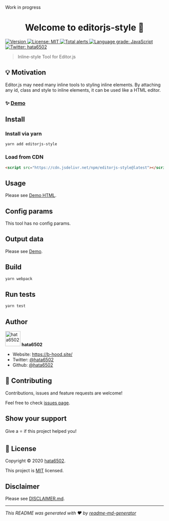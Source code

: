 Work in progress

<h1 align="center">Welcome to editorjs-style 👋</h1>
<p>
  <a href="https://www.npmjs.com/package/editorjs-style" target="_blank">
    <img alt="Version" src="https://img.shields.io/npm/v/editorjs-style.svg">
  </a>
  <a href="#" target="_blank">
    <img alt="License: MIT" src="https://img.shields.io/badge/License-MIT-yellow.svg" />
  </a>
  <a href="https://lgtm.com/projects/g/hata6502/editorjs-style/alerts/">
    <img alt="Total alerts" src="https://img.shields.io/lgtm/alerts/g/hata6502/editorjs-style.svg?logo=lgtm&logoWidth=18"/>
  </a>
  <a href="https://lgtm.com/projects/g/hata6502/editorjs-style/context:javascript">
    <img alt="Language grade: JavaScript" src="https://img.shields.io/lgtm/grade/javascript/g/hata6502/editorjs-style.svg?logo=lgtm&logoWidth=18"/>
  </a>
  <a href="https://twitter.com/hata6502" target="_blank">
    <img alt="Twitter: hata6502" src="https://img.shields.io/twitter/follow/hata6502.svg?style=social" />
  </a>
</p>

> Inline-style Tool for Editor.js

## 💡 Motivation

Editor.js may need many inline tools to styling inline elements.
By attaching any id, class and style to inline elements, it can be used like a HTML editor.

### ✨ [Demo](https://hata6502.github.io/editorjs-style/)

## Install

### Install via yarn

```sh
yarn add editorjs-style
```

### Load from CDN

```html
<script src="https://cdn.jsdelivr.net/npm/editorjs-style@latest"></script>
```

## Usage

Please see [Demo HTML](https://github.com/hata6502/editorjs-style/blob/master/docs/index.html).

## Config params

This tool has no config params.

## Output data

Please see [Demo](https://hata6502.github.io/editorjs-style/).

## Build

```sh
yarn webpack
```

## Run tests

```sh
yarn test
```

## Author

<img alt="hata6502" src="https://avatars.githubusercontent.com/hata6502" width="48" /> **hata6502**

- Website: https://b-hood.site/
- Twitter: [@hata6502](https://twitter.com/hata6502)
- Github: [@hata6502](https://github.com/hata6502)

## 🤝 Contributing

Contributions, issues and feature requests are welcome!

Feel free to check [issues page](https://github.com/hata6502/editorjs-style/issues).

## Show your support

Give a ⭐️ if this project helped you!

## 📝 License

Copyright © 2020 [hata6502](https://github.com/hata6502).

This project is [MIT](https://github.com/hata6502/editorjs-style/blob/master/LICENSE) licensed.

## Disclaimer

Please see [DISCLAIMER.md](https://github.com/hata6502/editorjs-style/blob/master/DISCLAIMER.md).

---

_This README was generated with ❤️ by [readme-md-generator](https://github.com/kefranabg/readme-md-generator)_
